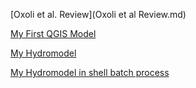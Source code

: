 [Oxoli et al. Review](Oxoli et al Review.md)

[My First QGIS Model](qgisModel.md)

[My Hydromodel](Hydromodel.md)

[My Hydromodel in shell batch process](lab4.md)
